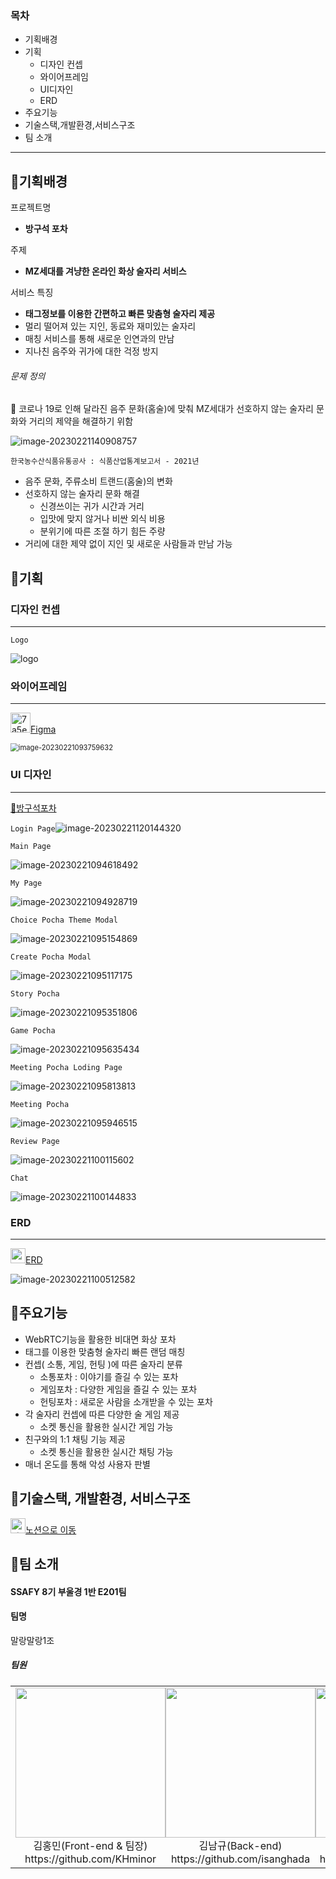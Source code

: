 ### 목차

- 기획배경
- 기획
  - 디자인 컨셉
  - 와이어프레임
  - UI디자인
  - ERD
- 주요기능
- 기술스택,개발환경,서비스구조
- 팀 소개

---

## 🍺기획배경

프로젝트명

- **방구석 포차**

주제

- **MZ세대를 겨냥한 온라인 화상 술자리 서비스**

서비스 특징

- **태그정보를 이용한 간편하고 빠른 맞춤형 술자리 제공**
- 멀리 떨어져 있는 지인, 동료와 재미있는 술자리
- 매칭 서비스를 통해 새로운 인연과의 만남
- 지나친 음주와 귀가에 대한 걱정 방지

###### 문제 정의

💬 코로나 19로 인해 달라진 음주 문화(홈술)에 맞춰 MZ세대가 선호하지 않는 술자리 문화와 거리의 제약을 해결하기 위함

![image-20230221140908757](./README.assets/image-20230221140908757.png)

`한국농수산식품유통공사 : 식품산업통계보고서 - 2021년`

- 음주 문화, 주류소비 트랜드(홈술)의 변화
- 선호하지 않는 술자리 문화 해결
  - 신경쓰이는 귀가 시간과 거리
  - 입맛에 맞지 않거나 비싼 외식 비용
  - 분위기에 따른 조절 하기 힘든 주량
- 거리에 대한 제약 없이 지인 및 새로운 사람들과 만남 가능

## 🍺기획

### 디자인 컨셉

---

`Logo`

![logo](./README.assets/logo.gif)

### 와이어프레임

---

<img src="./README.assets/7a5ebfb0-0508-48ab-be9a-31b36ba53f97-cover.png" alt="7a5ebfb0-0508-48ab-be9a-31b36ba53f97-cover" style="width: 2rem; height: 2rem;" />[Figma](https://www.figma.com/file/j4Ip9hMmVco26mJ67COuSK/%EB%94%94%EC%9E%90%EC%9D%B8-%EB%AA%A9%EC%97%85?node-id=313%3A6109&t=D4PNG15Al40oJ0Uu-0)

<img src="./README.assets/image-20230221093759632.png" alt="image-20230221093759632" style="zoom:80%;" />

### UI 디자인

---

[🍻방구석포차](https://i8e201.p.ssafy.io/)

`Login Page`<img src="./README.assets/image-20230221120144320.png" alt="image-20230221120144320"  />

`Main Page`

![image-20230221094618492](./README.assets/image-20230221094618492-1676956383679-10.png)

`My Page`

![image-20230221094928719](./README.assets/image-20230221094928719-1676956443379-12.png)

`Choice Pocha Theme Modal`

![image-20230221095154869](./README.assets/image-20230221095154869.png)

`Create Pocha Modal`

![image-20230221095117175](./README.assets/image-20230221095117175.png)

`Story Pocha`

![image-20230221095351806](./README.assets/image-20230221095351806.png)

`Game Pocha`

![image-20230221095635434](./README.assets/image-20230221095635434.png)

`Meeting Pocha Loding Page`

![image-20230221095813813](./README.assets/image-20230221095813813.png)

`Meeting Pocha`

![image-20230221095946515](./README.assets/image-20230221095946515.png)

`Review Page`

![image-20230221100115602](./README.assets/image-20230221100115602.png)

`Chat`

![image-20230221100144833](./README.assets/image-20230221100144833.png)

### ERD

---

<img src="./README.assets/erd-2684250-2227990.webp" alt="erd-2684250-2227990" style="width: 1.5rem; height: 1.5rem;" />[ERD](https://www.erdcloud.com/d/C25xaNwzPPz9vNbGZ)

![image-20230221100512582](./README.assets/image-20230221100512582.png)

## 🍺주요기능

- WebRTC기능을 활용한 비대면 화상 포차
- 태그를 이용한 맞춤형 술자리 빠른 랜덤 매칭
- 컨셉( 소통, 게임, 헌팅 )에 따른 술자리 분류
  - 소통포차 : 이야기를 즐길 수 있는 포차
  - 게임포차 : 다양한 게임을 즐길 수 있는 포차
  - 헌팅포차 : 새로운 사람을 소개받을 수 있는 포차
- 각 술자리 컨셉에 따른 다양한 술 게임 제공
  - 소켓 통신을 활용한 실시간 게임 가능
- 친구와의 1:1 채팅 기능 제공
  - 소켓 통신을 활용한 실시간 채팅 가능
- 매너 온도를 통해 악성 사용자 판별

## 🍺기술스택, 개발환경, 서비스구조

<img src="./README.assets/다운로드.png" alt="다운로드" style="width: 1.5rem; height: 1.5rem;" />[노션으로 이동](https://www.notion.so/3b33e8ea242d475199a0533fac9d8aa9)

## 🍺팀 소개

#### SSAFY 8기 부울경 1반 E201팀

#### 팀명

말랑말랑1조

##### 팀원

<table style="width: 100%;">
	<thead>
    <tbody>
		<tr>
			<td style="display: flex; justify-content: center; align-items:center;">
        <div>
            <img src="https://avatars.githubusercontent.com/u/109326297?v=4" style="width: 15rem; height:15rem; display: flex; justify-content: center; align-items:center;"/>
            <div style="display: flex; justify-content: center; align-items:center;">김홍민(Front-end & 팀장)</div>
            <div style="display: flex; justify-content: center; align-items:center;"><a>https://github.com/KHminor</a></div>
        </div>
         <div>
            <img src="https://avatars.githubusercontent.com/u/90487843?v=4" style="width: 15rem; height:15rem; display: flex; justify-content: center; align-items:center;"/>
            <div style="display: flex; justify-content: center; align-items:center;">김남규(Back-end)</div>
            <div style="display: flex; justify-content: center; align-items:center;"><a>https://github.com/isanghada</a></div>
        </div>
        <div>
            <img src="https://avatars.githubusercontent.com/u/55730504?v=4" style="width: 15rem; height:15rem; display: flex; justify-content: center; align-items:center;"/>
            <div style="display: flex; justify-content: center; align-items:center;">김애림(Back-end)</div>
            <div style="display: flex; justify-content: center; align-items:center;"><a>https://github.com/aemong22</a></div>      
        </div>
        <div>
          <img src="https://avatars.githubusercontent.com/u/73467750?v=4" style="width: 15rem; height:15rem; display: flex; justify-content: center; align-items:center;"/>
        	<div style="display: flex; justify-content: center; align-items:center;">김찬희(Front-end)</div>
        	<div style="display: flex; justify-content: center; align-items:center;"><a>https://github.com/wndjf11</a></div>
        </div>
        <div>
          <img src="https://avatars.githubusercontent.com/u/108562895?v=4" style="width: 15rem; height:15rem; display: flex; justify-content: center; align-items:center;"/>
          <div style="display: flex; justify-content: center; align-items:center;">양은진(Back-end)</div>
          <div style="display: flex; justify-content: center; align-items:center;"><a>https://github.com/eunjineee</a></div>
        </div>
        <div>
          <img src="https://avatars.githubusercontent.com/u/109326433?v=4" style="width: 15rem; height:15rem; display: flex; justify-content: center; align-items:center;"/>
          <div style="display: flex; justify-content: center; align-items:center;">한상현(Front-end)</div>
          <div style="display: flex; justify-content: center; align-items:center;"><a>https://github.com/mintcoo</a></div>
        </div>
			</td>
    </tbody>
</table>

